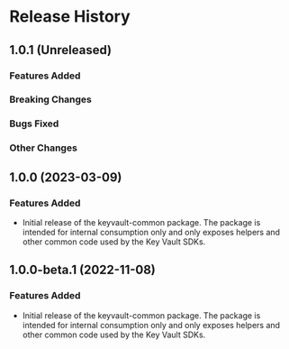 # Release History

## 1.0.1 (Unreleased)

### Features Added

### Breaking Changes

### Bugs Fixed

### Other Changes

## 1.0.0 (2023-03-09)

### Features Added

- Initial release of the keyvault-common package. The package is intended for internal consumption only and only exposes
  helpers and other common code used by the Key Vault SDKs.

## 1.0.0-beta.1 (2022-11-08)

### Features Added

- Initial release of the keyvault-common package. The package is intended for internal consumption only and only exposes
  helpers and other common code used by the Key Vault SDKs.
